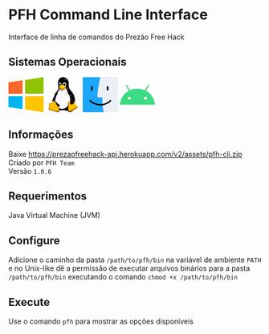 # PFH Command Line Interface
Interface de linha de comandos do Prezão Free Hack

## Sistemas Operacionais
<p style="margin-right: 100px">
  <img src="/operating_system_icons/windows.png" width="70" height="70">
  <img src="/operating_system_icons/linux.png" width="70" height="70">
  <img src="/operating_system_icons/macos.png" width="70" height="70">
  <img src="/operating_system_icons/android.png" width="70" height="70">
</p>

## Informações
Baixe https://prezaofreehack-api.herokuapp.com/v2/assets/pfh-cli.zip
<br>
Criado por ```PFH Team```
<br>
Versão ```1.0.6```

## Requerimentos
Java Virtual Machine (JVM)

## Configure
Adicione o caminho da pasta ```/path/to/pfh/bin``` na variável de ambiente ```PATH``` e no Unix-like dê a permissão de executar arquivos binários para a pasta ```/path/to/pfh/bin``` executando o comando ```chmod +x /path/to/pfh/bin```

## Execute
Use o comando ```pfh``` para mostrar as opções disponíveis
